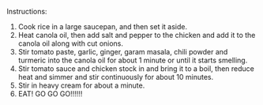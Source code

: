 Instructions:
1. Cook rice in a large saucepan, and then set it aside.
2. Heat canola oil, then add salt and pepper to the chicken and add it to the canola oil along with cut onions.
3. Stir tomato paste, garlic, ginger, garam masala, chili powder and turmeric into the canola oil for about 1 minute or until it starts smelling.
4. Stir tomato sauce and chicken stock in and bring it to a boil, then reduce heat and simmer and stir continuously for about 10 minutes.
5. Stir in heavy cream for about a minute.
6. EAT! GO GO GO!!!!!!